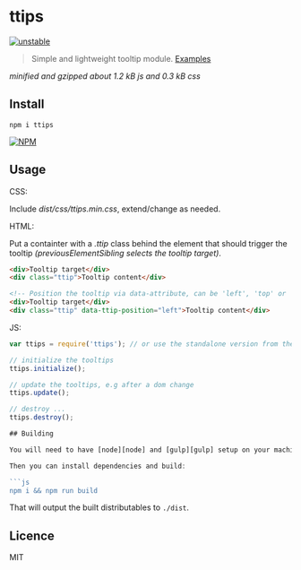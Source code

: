 # ttips

[![unstable](http://badges.github.io/stability-badges/dist/unstable.svg)](http://github.com/badges/stability-badges)

> Simple and lightweight tooltip module. [Examples](http://stbaer.github.io/ttips)

*minified and gzipped about 1.2 kB js and 0.3 kB css*

## Install

`npm i ttips`

[![NPM](https://nodei.co/npm/ttips.png?downloads=true)](https://nodei.co/npm/ttips/)

## Usage

CSS:

Include *dist/css/ttips.min.css*, extend/change as needed.

HTML:

Put a containter with a *.ttip* class behind the element that should trigger the tooltip *(previousElementSibling selects the tooltip target)*.
```html
<div>Tooltip target</div>
<div class="ttip">Tooltip content</div>

<!-- Position the tooltip via data-attribute, can be 'left', 'top' or 'right' and defaults to bottom -->
<div>Tooltip target</div>
<div class="ttip" data-ttip-position="left">Tooltip content</div>
```

JS:

```js
var ttips = require('ttips'); // or use the standalone version from the dist folder

// initialize the tooltips
ttips.initialize();

// update the tooltips, e.g after a dom change
ttips.update();

// destroy ...
ttips.destroy();

## Building

You will need to have [node][node] and [gulp][gulp] setup on your machine.

Then you can install dependencies and build:

```js
npm i && npm run build
```


That will output the built distributables to `./dist`.

[node]:       http://nodejs.org/
[gulp]:       http://gulpjs.com/


## Licence

MIT
